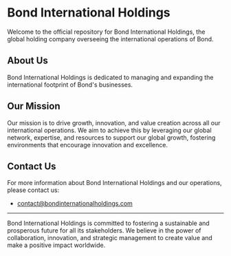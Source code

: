 # Bond International Holdings

Welcome to the official repository for Bond International Holdings, the global holding company overseeing the international operations of Bond. 

## About Us

Bond International Holdings is dedicated to managing and expanding the international footprint of Bond's businesses. 

## Our Mission

Our mission is to drive growth, innovation, and value creation across all our international operations. We aim to achieve this by leveraging our global network, expertise, and resources to support our global growth, fostering environments that encourage innovation and excellence.


## Contact Us

For more information about Bond International Holdings and our operations, please contact us:

- contact@bondinternationalholdings.com

---

Bond International Holdings is committed to fostering a sustainable and prosperous future for all its stakeholders. We believe in the power of collaboration, innovation, and strategic management to create value and make a positive impact worldwide.

